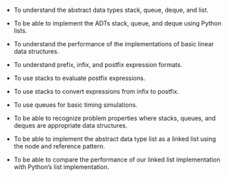 * To understand the abstract data types stack, queue, deque, and list.

* To be able to implement the ADTs stack, queue, and deque using Python lists.

* To understand the performance of the implementations of basic linear data structures.

* To understand prefix, infix, and postfix expression formats.

* To use stacks to evaluate postfix expressions.

* To use stacks to convert expressions from infix to postfix.

* To use queues for basic timing simulations.

* To be able to recognize problem properties where stacks, queues, and deques are appropriate data structures.

* To be able to implement the abstract data type list as a linked list using the node and reference pattern.

* To be able to compare the performance of our linked list implementation with Python’s list implementation.
